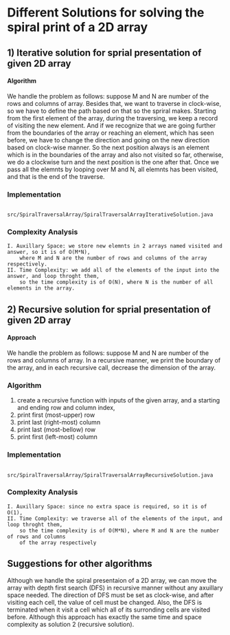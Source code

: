 
# Different Solutions for solving the spiral print of a 2D array

## 1) Iterative solution for sprial presentation of given 2D array

#### Algorithm
   We handle the problem as follows: suppose M and N are number of the rows and columns of array.
   Besides that, we want to traverse in clock-wise, so we have to define the path based on that so the spriral makes.
   Starting from the first element of the array, during the traversing, we keep a record of visiting the new element.
   And if we recognize that we are going further from the boundaries of the array or reaching an element, which has seen
   before, we have to change the direction and going on the new direction based on clock-wise manner. So the next position
   always is an element which is in the boundaries of the array and also not visited so far, otherwise, 
   we do a clockwise turn and the next position is the one after that. Once we pass all the elemnts by looping over
   M and N, all elemnts has been visited, and that is the end of the traverse.
   
### Implementation
        src/SpiralTraversalArray/SpiralTraversalArrayIterativeSolution.java


### Complexity Analysis

    I. Auxillary Space: we store new elemnts in 2 arrays named visited and answer, so it is of O(M*N),
        where M and N are the number of rows and columns of the array respectively.
    II. Time Complexity: we add all of the elements of the input into the answer, and loop throght them,
        so the time complexity is of O(N), where N is the number of all elements in the array.



## 2) Recursive solution for sprial presentation of given 2D array

#### Approach
   We handle the problem as follows: suppose M and N are number of the rows and columns of array.
   In a recursive manner, we print the boundary of the array, and in each recursive call, decrease the 
   dimension of the array.

### Algorithm
   1. create a recursive function with inputs of the given array, and a starting and ending row and column index,
   2. print first (most-upper) row
   3. print last (right-most) column
   3. print last (most-bellow) row
   4. print first (left-most) column

### Implementation
        src/SpiralTraversalArray/SpiralTraversalArrayRecursiveSolution.java

### Complexity Analysis

    I. Auxillary Space: since no extra space is required, so it is of O(1),
    II. Time Complexity: we traverse all of the elements of the input, and loop throght them,
        so the time complexity is of O(M*N), where M and N are the number of rows and columns
        of the array respectively


## Suggestions for other algorithms

   Although we handle the spiral presentaion of a 2D array, we can move the array with depth first search (DFS) 
   in recursive manner without any axuillary space needed.
   The direction of DFS must be set as clock-wise, and after visiting each cell, the value of cell must be changed.
   Also, the DFS is terminated when it visit a cell which all of its surronding cells are visited before.
   Although this approach has exactly the same time and space complexity as solution 2 (recursive solution).